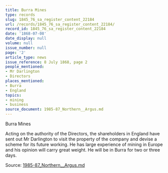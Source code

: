 ```yaml
---
title: Burra Mines
type: records
slug: 1845_76_sa_register_content_22184
url: /records/1845_76_sa_register_content_22184/
record_id: 1845_76_sa_register_content_22184
date: '1868-07-08'
date_display: null
volume: null
issue_number: null
page: '2'
article_type: news
issue_reference: 8 July 1868, page 2
people_mentioned:
- Mr Darlington
- Directors
places_mentioned:
- Burra
- England
topics:
- mining
- business
source_document: 1985-87_Northern__Argus.md
---
```


Burra Mines

Acting on the authority of the Directors, the shareholders in England have sent out Mr Darlington to visit the property of the company and devise a scheme for its future working.  He has large experience of mining in Europe and his opinion will carry great weight.  He will be in Burra for two or three days.

Source: [1985-87_Northern__Argus.md](/downloads/markdown/1985-87_Northern__Argus.md)
